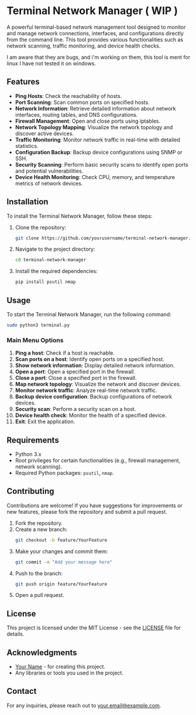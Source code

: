 # Terminal Network Manager ( WIP )

A powerful terminal-based network management tool designed to monitor and manage network connections, interfaces, and configurations directly from the command line. This tool provides various functionalities such as network scanning, traffic monitoring, and device health checks.

I am aware that they are bugs, and i'm working on them, this tool is ment for linux I have not tested it on windows.

## Features

- **Ping Hosts**: Check the reachability of hosts.
- **Port Scanning**: Scan common ports on specified hosts.
- **Network Information**: Retrieve detailed information about network interfaces, routing tables, and DNS configurations.
- **Firewall Management**: Open and close ports using iptables.
- **Network Topology Mapping**: Visualize the network topology and discover active devices.
- **Traffic Monitoring**: Monitor network traffic in real-time with detailed statistics.
- **Configuration Backup**: Backup device configurations using SNMP or SSH.
- **Security Scanning**: Perform basic security scans to identify open ports and potential vulnerabilities.
- **Device Health Monitoring**: Check CPU, memory, and temperature metrics of network devices.

## Installation

To install the Terminal Network Manager, follow these steps:

1. Clone the repository:
   ```bash
   git clone https://github.com/yourusername/terminal-network-manager.git
   ```

2. Navigate to the project directory:
   ```bash
   cd terminal-network-manager
   ```

3. Install the required dependencies:
   ```bash
   pip install psutil nmap
   ```

## Usage

To start the Terminal Network Manager, run the following command:

```bash
sudo python3 terminal.py
```

### Main Menu Options

1. **Ping a host**: Check if a host is reachable.
2. **Scan ports on a host**: Identify open ports on a specified host.
3. **Show network information**: Display detailed network information.
4. **Open a port**: Open a specified port in the firewall.
5. **Close a port**: Close a specified port in the firewall.
6. **Map network topology**: Visualize the network and discover devices.
7. **Monitor network traffic**: Analyze real-time network traffic.
8. **Backup device configuration**: Backup configurations of network devices.
9. **Security scan**: Perform a security scan on a host.
10. **Device health check**: Monitor the health of a specified device.
11. **Exit**: Exit the application.

## Requirements

- Python 3.x
- Root privileges for certain functionalities (e.g., firewall management, network scanning).
- Required Python packages: `psutil`, `nmap`.

## Contributing

Contributions are welcome! If you have suggestions for improvements or new features, please fork the repository and submit a pull request.

1. Fork the repository.
2. Create a new branch:
   ```bash
   git checkout -b feature/YourFeature
   ```
3. Make your changes and commit them:
   ```bash
   git commit -m "Add your message here"
   ```
4. Push to the branch:
   ```bash
   git push origin feature/YourFeature
   ```
5. Open a pull request.

## License

This project is licensed under the MIT License - see the [LICENSE](LICENSE) file for details.

## Acknowledgments

- [Your Name](https://github.com/yourusername) - for creating this project.
- Any libraries or tools you used in the project.

## Contact

For any inquiries, please reach out to [your.email@example.com](mailto:your.email@example.com).

